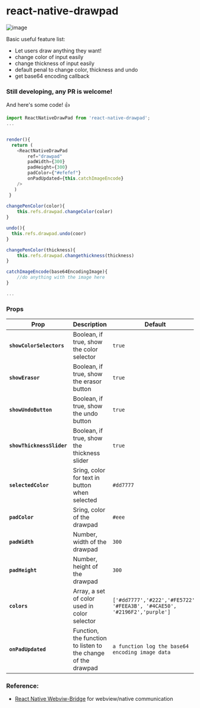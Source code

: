 # react-native-drawpad

![image](https://i.imgur.com/SwqV8dc.gif)

Basic useful feature list:

 * Let users draw anything they want!
 * change color of input easily
 * change thickness of input easily
 * default penal to change color, thickness and undo
 * get base64 encoding callback


### Still developing, any PR is welcome!


And here's some code! :+1:

```javascript
import ReactNativeDrawPad from 'react-native-drawpad';
...


render(){
  return (
    <ReactNativeDrawPad
        ref="drawpad"
        padWidth={300}
        padHeight={300}
        padColor={"#efefef"}
        onPadUpdated={this.catchImageEncode}
    />
   )
 }
 
changePenColor(color){
	this.refs.drawpad.changeColor(color)
}

undo(){
  this.refs.drawpad.undo(coor)
}

changePenColor(thickness){
	this.refs.drawpad.changethickness(thickness)
}

catchImageEncode(base64EncodingImage){
	//do anything with the image here
}

...
```

### Props

| Prop | Description | Default |
|---|---|---|
|**`showColorSelectors`**|Boolean, if true, show the color selector |`true`|
|**`showErasor`**|Boolean, if true, show the erasor button |`true`|
|**`showUndoButton`**|Boolean, if true, show the undo button |`true`|
|**`showThicknessSlider`**|Boolean, if true, show the thickness slider |`true`|
|**`selectedColor`**|Sring, color for text in button when selected |`#dd7777`|
|**`padColor`**|Sring, color of the drawpad |`#eee`|
|**`padWidth`**|Number, width of the drawpad |`300`|
|**`padHeight`**|Number, height of the drawpad |`300`|
|**`colors`**|Array, a set of color used in color selector |`['#dd7777','#222','#FE5722', '#FEEA3B', '#4CAE50', '#2196F2','purple']`|
|**`onPadUpdated`**|Function, the function to listen to the change of the drawpad |`a function log the base64 encoding image data`|

### Reference:

 * [React Native Webviw-Bridge](https://github.com/alinz/react-native-webview-bridge) for webview/native communication

